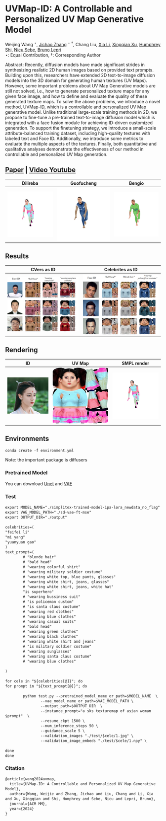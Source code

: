 # UVMap-ID: A Controllable and Personalized UV Map Generative Model

Weijing Wang $^\star$, [Jichao Zhang](https://scholar.google.com/citations?user=SPEECTIAAAAJ&hl=en) $^\star$ $^\dagger$, 
Chang Liu, [Xia Li](https://xialipku.github.io/), [Xingqian Xu](https://scholar.google.com/citations?user=s1X82zMAAAAJ&hl=en&oi=ao), 
[Humphrey Shi](https://www.humphreyshi.com/), [Nicu Sebe](http://disi.unitn.it/~sebe/), [Bruno Lepri](https://scholar.google.com/citations?user=JfcopG0AAAAJ&hl=en&oi=ao)<br>
$\star$: Equal Contribution, $\dagger$: Corresponding Author <br>

Abstract: Recently, diffusion models have made significant strides in synthesizing realistic 2D human images based on provided text prompts. Building upon this, researchers have extended 2D text-to-image diffusion models into the 3D domain for generating human textures (UV Maps). 
However, some important problems about UV Map Generative models are still not solved, i.e., how to generate personalized texture maps for any given face image, and how to define and evaluate the quality of these generated texture maps. 
To solve the above problems, we introduce a novel method, UVMap-ID, which is a controllable and personalized UV Map generative model. Unlike traditional large-scale training methods in 2D, we propose to fine-tune a pre-trained text-to-image diffusion model which is integrated with a face fusion module for achieving ID-driven customized generation. 
To support the finetuning strategy, we introduce a small-scale attribute-balanced training dataset, including high-quality textures with labeled text and Face ID. 
Additionally, we introduce some metrics to evaluate the multiple aspects of the textures. Finally, both quantitative and qualitative analyses demonstrate the effectiveness of our method in controllable and personalized UV Map generation. 

## [Paper](https://arxiv.org/abs/2404.14568) | [Video Youtube](https://www.youtube.com/watch?v=KCHUWPtBe9o)


 Dilireba            |         Guofucheng         |  Bengio 
:-------------------------:|:--------------------------:|:-------------------------:
![](./imgs/dilireba3.gif)  | ![](./imgs/guofucheng.gif) |  ![](./imgs/bengio.gif)

## Results

 CVers as ID            |             Celebrites as ID             
:-------------------------:|:----------------------------------------:|
<img src="./imgs/test1.png" width="400">  | <img src="./imgs/test3.png" width="400"> | 

## Rendering

 ID            |           UV Map           |  SMPL render 
:-------------------------:|:--------------------------:|:-------------------------:
<img src="./imgs/dilireba.png" width="400">  | ![](./imgs/dilireba2.png) |  ![](./imgs/dilireba3.gif)



## Environments

```
conda create -f environment.yml
```
Note: the important package is diffusers

### Pretrained Model
You can download [Unet](https://drive.google.com/file/d/1jSDWlQ9Gc7rO2Er0fu0Re175Oiv7cVDb/view?usp=sharing) and [VAE](https://drive.google.com/file/d/1c7QQGw4D_Gkp00YZlRoP1KOcEuqDsDet/view?usp=sharing)

### Test

```
export MODEL_NAME="./simplitex-trained-model-ipa-lora_newdata_no_flag"
export VAE_MODEL_PATH="./sd-vae-ft-mse"
export OUTPUT_DIR="./output"

celebrities=(
"feifei li"
"mi yang"
"yuanyuan gao"
)
text_prompt=(
        # "blonde hair"
        # "bald head"
        # "wearing colorful shirt"
        # "wearing military soldier costume"
        # "wearing white top, blue pants, glasses"
        # "wearing white shirt, jeans, glasses"
        # "wearing white shirt, jeans, white hat"
        "is superhero"
        # "wearing bussiness suit"
        # "is policeman custom"
        # "is santa claus costume"
        # "wearing red clothes"
        # "wearing blue clothes"
        # "wearing casual suits"
        # "bald head"
        # "wearing green clothes"
        # "wearing black clothes"
        # "wearing white shirt and jeans"
        # "is military soldier costume"
        # "wearing sunglasses"
        # "wearing santa claus costume"
        # "wearing blue clothes"

)

for cele in "${celebrities[@]}"; do
for prompt in "${text_prompt[@]}"; do

        python test.py --pretrained_model_name_or_path=$MODEL_NAME  \
                --vae_model_name_or_path=$VAE_MODEL_PATH \
                --output_path=$OUTPUT_DIR  \
                --instance_prompt="a sks texturemap of asian woman $prompt"  \
                --resume_ckpt 1500 \
                --num_inference_steps 50 \
                --guidance_scale 5 \
                --validation_images "./test/$cele/1.jpg" \
                --validation_image_embeds "./test/$cele/1.npy" \

done
done
```

### Citation

```
@article{wang2024uvmap,
  title={UVMap-ID: A Controllable and Personalized UV Map Generative Model},
  author={Wang, Weijie and Zhang, Jichao and Liu, Chang and Li, Xia and Xu, Xingqian and Shi, Humphrey and Sebe, Nicu and Lepri, Bruno},
  journal={ACM MM},
  year={2024}
}
```